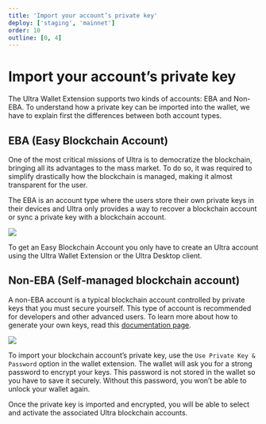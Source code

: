 ```yaml
---
title: 'Import your account’s private key'
deploy: ['staging', 'mainnet']
order: 10
outline: [0, 4]
---
```


# Import your account’s private key

The Ultra Wallet Extension supports two kinds of accounts: EBA and Non-EBA. To understand how a private key can be imported into the wallet, we have to explain first the differences between both account types.

## EBA (Easy Blockchain Account)

One of the most critical missions of Ultra is to democratize the blockchain, bringing all its advantages to the mass market. To do so, it was required to simplify drastically how the blockchain is managed, making it almost transparent for the user.

The EBA is an account type where the users store their own private keys in their devices and Ultra only provides a way to recover a blockchain account or sync a private key with a blockchain account.

![](/images/uwax-login-btns.png)

To get an Easy Blockchain Account you only have to create an Ultra account using the Ultra Wallet Extension or the Ultra Desktop client.

## Non-EBA (Self-managed blockchain account)

A non-EBA account is a typical blockchain account controlled by private keys that you must secure yourself. This type of account is recommended for developers and other advanced users. To learn more about how to generate your own keys, read this [documentation page](../../tools/protocol/nodeos.md).

![](/images/uwax-private-key-btn.png)

To import your blockchain account’s private key, use the `Use Private Key & Password` option in the wallet extension. The wallet will ask you for a strong password to encrypt your keys. This password is not stored in the wallet so you have to save it securely. Without this password, you won’t be able to unlock your wallet again.

Once the private key is imported and encrypted, you will be able to select and activate the associated Ultra blockchain accounts.
